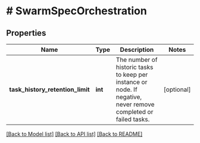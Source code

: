 # # SwarmSpecOrchestration

## Properties

Name | Type | Description | Notes
------------ | ------------- | ------------- | -------------
**task_history_retention_limit** | **int** | The number of historic tasks to keep per instance or node. If negative, never remove completed or failed tasks. | [optional] 

[[Back to Model list]](../../README.md#documentation-for-models) [[Back to API list]](../../README.md#documentation-for-api-endpoints) [[Back to README]](../../README.md)


